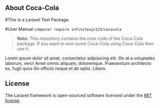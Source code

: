 ## About Coca-Cola

#This is a Laravel Test Package.

#User Manual
``` composer require infinitexyz123/cocacola ```

> **Note:** This repository contains the core code of the Coca-Cola package. If you want to won some Coca-Cola using Coca-Cola then use it. 

Lorem ipsum dolor sit amet, consectetur adipisicing elit. Illo at a voluptates laborum, vero! Amet omnis aliquam, doloremque. Praesentium architecto ex, fugit quos illo officiis neque et ab optio. Libero.

## License

The Laravel framework is open-sourced software licensed under the [MIT license](https://opensource.org/licenses/MIT).
